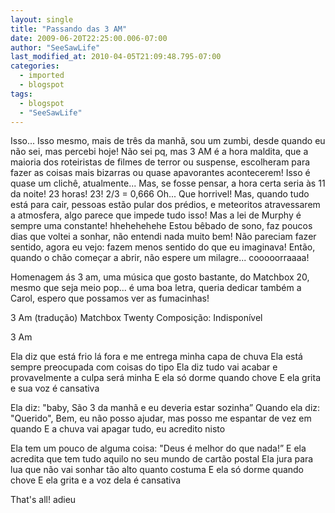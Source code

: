 ```yaml
---
layout: single
title: "Passando das 3 AM"
date: 2009-06-20T22:25:00.006-07:00
author: "SeeSawLife"
last_modified_at: 2010-04-05T21:09:48.795-07:00
categories:
  - imported
  - blogspot
tags:
  - blogspot
  - "SeeSawLife"
---
```


Isso... Isso mesmo, mais de três da manhã, sou um zumbi, desde quando eu não sei, mas percebi hoje!
Não sei pq, mas 3 AM é a hora maldita, que a maioria dos roteiristas de filmes de terror ou suspense, escolheram para fazer as coisas mais bizarras ou quase apavorantes acontecerem! Isso é quase um clichê, atualmente... Mas, se fosse pensar, a hora certa seria às 11 da noite! 23 horas!
23! 2/3 = 0,666
Oh... Que horrivel!
Mas, quando tudo está para cair, pessoas estão pular dos prédios, e meteoritos atravessarem a atmosfera, algo parece que impede tudo isso! Mas a lei de Murphy é sempre uma constante!
hhehehehehe
Estou bêbado de sono, faz poucos dias que voltei a sonhar, não entendi nada muito bem! Não pareciam fazer sentido, agora eu vejo: fazem menos sentido do que eu imaginava!
Então, quando o chão começar a abrir, não espere um milagre... cooooorraaaa!

Homenagem ás 3 am, uma música que gosto bastante, do Matchbox 20, mesmo que seja meio pop... é uma boa letra, queria dedicar também a Carol, espero que possamos ver as fumacinhas!

3 Am (tradução)
Matchbox Twenty
Composição: Indisponível

3 Am

Ela diz que está frio lá fora e me entrega minha capa de chuva
Ela está sempre preocupada com coisas do tipo
Ela diz tudo vai acabar e provavelmente a culpa será minha
E ela só dorme quando chove
E ela grita e sua voz é cansativa

Ela diz: "baby,
São 3 da manhã e eu deveria estar sozinha”
Quando ela diz: "Querido",
Bem, eu não posso ajudar, mas posso me espantar de vez em quando
E a chuva vai apagar tudo, eu acredito nisto

Ela tem um pouco de alguma coisa: "Deus é melhor do que nada!”
E ela acredita que tem tudo aquilo no seu mundo de cartão postal
Ela jura para lua que não vai sonhar tão alto quanto costuma
E ela só dorme quando chove
E ela grita e a voz dela é cansativa


That's all!
adieu